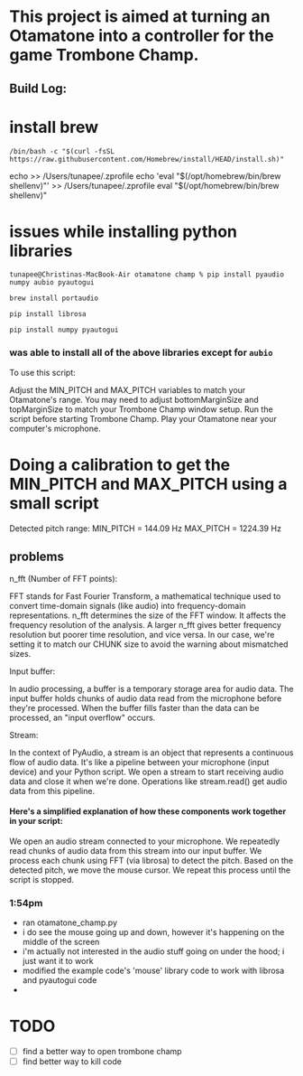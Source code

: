 # This project is aimed at turning an Otamatone into a controller for the game Trombone Champ.



## Build Log:




# install brew
```
/bin/bash -c "$(curl -fsSL https://raw.githubusercontent.com/Homebrew/install/HEAD/install.sh)"
```

echo >> /Users/tunapee/.zprofile
echo 'eval "$(/opt/homebrew/bin/brew shellenv)"' >> /Users/tunapee/.zprofile
eval "$(/opt/homebrew/bin/brew shellenv)"

# issues while installing python libraries

```
tunapee@Christinas-MacBook-Air otamatone champ % pip install pyaudio numpy aubio pyautogui
```

```
brew install portaudio
```

```
pip install librosa
```

```
pip install numpy pyautogui
```

### was able to install all of the above libraries except for `aubio`


To use this script:

Adjust the MIN_PITCH and MAX_PITCH variables to match your Otamatone's range.
You may need to adjust bottomMarginSize and topMarginSize to match your Trombone Champ window setup.
Run the script before starting Trombone Champ.
Play your Otamatone near your computer's microphone.


# Doing a calibration to get the MIN_PITCH and MAX_PITCH using a small script

Detected pitch range:
MIN_PITCH = 144.09 Hz
MAX_PITCH = 1224.39 Hz

## problems
n_fft (Number of FFT points):

FFT stands for Fast Fourier Transform, a mathematical technique used to convert time-domain signals (like audio) into frequency-domain representations.
n_fft determines the size of the FFT window. It affects the frequency resolution of the analysis.
A larger n_fft gives better frequency resolution but poorer time resolution, and vice versa.
In our case, we're setting it to match our CHUNK size to avoid the warning about mismatched sizes.

Input buffer:

In audio processing, a buffer is a temporary storage area for audio data.
The input buffer holds chunks of audio data read from the microphone before they're processed.
When the buffer fills faster than the data can be processed, an "input overflow" occurs.

Stream:

In the context of PyAudio, a stream is an object that represents a continuous flow of audio data.
It's like a pipeline between your microphone (input device) and your Python script.
We open a stream to start receiving audio data and close it when we're done.
Operations like stream.read() get audio data from this pipeline.

#### Here's a simplified explanation of how these components work together in your script:

We open an audio stream connected to your microphone.
We repeatedly read chunks of audio data from this stream into our input buffer.
We process each chunk using FFT (via librosa) to detect the pitch.
Based on the detected pitch, we move the mouse cursor.
We repeat this process until the script is stopped.


### 1:54pm 
- ran otamatone_champ.py
- i do see the mouse going up and down, however it's happening on the middle of the screen
- i'm actually not interested in the audio stuff going on under the hood; i just want it to work
- modified the example code's 'mouse' library code to work with librosa and pyautogui code
- 


# TODO
- [ ] find a better way to open trombone champ 
- [ ] find better way to kill code
